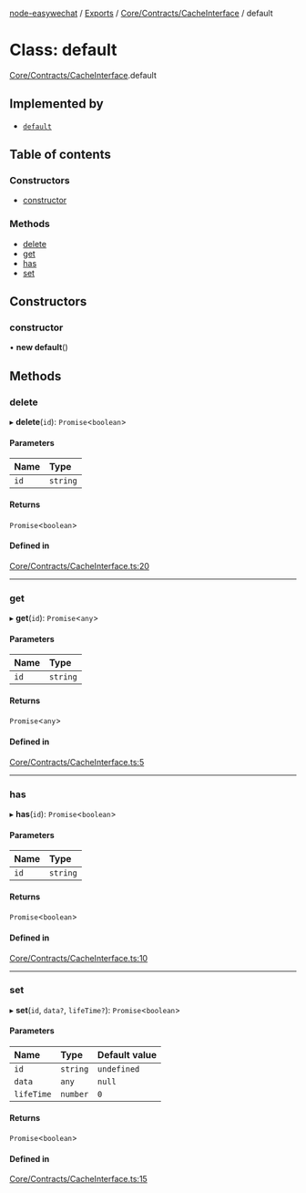 [node-easywechat](../README.md) / [Exports](../modules.md) / [Core/Contracts/CacheInterface](../modules/Core_Contracts_CacheInterface.md) / default

# Class: default

[Core/Contracts/CacheInterface](../modules/Core_Contracts_CacheInterface.md).default

## Implemented by

- [`default`](Core_Cache_FileCache.default.md)

## Table of contents

### Constructors

- [constructor](Core_Contracts_CacheInterface.default.md#constructor)

### Methods

- [delete](Core_Contracts_CacheInterface.default.md#delete)
- [get](Core_Contracts_CacheInterface.default.md#get)
- [has](Core_Contracts_CacheInterface.default.md#has)
- [set](Core_Contracts_CacheInterface.default.md#set)

## Constructors

### constructor

• **new default**()

## Methods

### delete

▸ **delete**(`id`): `Promise`<`boolean`\>

#### Parameters

| Name | Type |
| :------ | :------ |
| `id` | `string` |

#### Returns

`Promise`<`boolean`\>

#### Defined in

[Core/Contracts/CacheInterface.ts:20](https://github.com/hpyer/node-easywechat/blob/d6465cc/src/Core/Contracts/CacheInterface.ts#L20)

___

### get

▸ **get**(`id`): `Promise`<`any`\>

#### Parameters

| Name | Type |
| :------ | :------ |
| `id` | `string` |

#### Returns

`Promise`<`any`\>

#### Defined in

[Core/Contracts/CacheInterface.ts:5](https://github.com/hpyer/node-easywechat/blob/d6465cc/src/Core/Contracts/CacheInterface.ts#L5)

___

### has

▸ **has**(`id`): `Promise`<`boolean`\>

#### Parameters

| Name | Type |
| :------ | :------ |
| `id` | `string` |

#### Returns

`Promise`<`boolean`\>

#### Defined in

[Core/Contracts/CacheInterface.ts:10](https://github.com/hpyer/node-easywechat/blob/d6465cc/src/Core/Contracts/CacheInterface.ts#L10)

___

### set

▸ **set**(`id`, `data?`, `lifeTime?`): `Promise`<`boolean`\>

#### Parameters

| Name | Type | Default value |
| :------ | :------ | :------ |
| `id` | `string` | `undefined` |
| `data` | `any` | `null` |
| `lifeTime` | `number` | `0` |

#### Returns

`Promise`<`boolean`\>

#### Defined in

[Core/Contracts/CacheInterface.ts:15](https://github.com/hpyer/node-easywechat/blob/d6465cc/src/Core/Contracts/CacheInterface.ts#L15)
